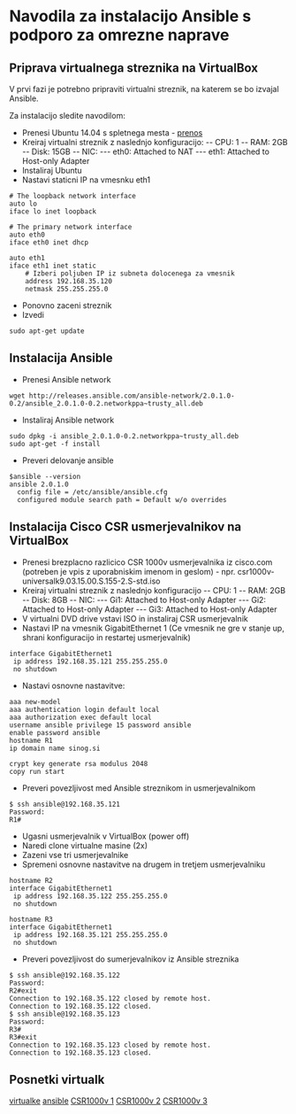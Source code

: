 # Navodila za instalacijo Ansible s podporo za omrezne naprave

## Priprava virtualnega streznika na VirtualBox
V prvi fazi je potrebno pripraviti virtualni streznik, na katerem se bo izvajal Ansible.

Za instalacijo sledite navodilom:
- Prenesi Ubuntu 14.04 s spletnega mesta - [prenos](http://releases.ubuntu.com/14.04/ubuntu-14.04.4-server-amd64.iso)
- Kreiraj virtualni streznik z naslednjo konfiguracijo:
-- CPU: 1
-- RAM: 2GB
-- Disk: 15GB
-- NIC: 
--- eth0: Attached to NAT
--- eth1: Attached to Host-only Adapter
- Instaliraj Ubuntu
- Nastavi staticni IP na vmesnku eth1
```
# The loopback network interface
auto lo
iface lo inet loopback

# The primary network interface
auto eth0
iface eth0 inet dhcp

auto eth1
iface eth1 inet static
	# Izberi poljuben IP iz subneta dolocenega za vmesnik
	address 192.168.35.120
	netmask 255.255.255.0
```
- Ponovno zaceni streznik
- Izvedi
```
sudo apt-get update
```

## Instalacija Ansible
- Prenesi Ansible network
```
wget http://releases.ansible.com/ansible-network/2.0.1.0-0.2/ansible_2.0.1.0-0.2.networkppa~trusty_all.deb
```
- Instaliraj Ansible network
```
sudo dpkg -i ansible_2.0.1.0-0.2.networkppa~trusty_all.deb
sudo apt-get -f install
```
- Preveri delovanje ansible
```
$ansible --version
ansible 2.0.1.0
  config file = /etc/ansible/ansible.cfg
  configured module search path = Default w/o overrides
```

## Instalacija Cisco CSR usmerjevalnikov na VirtualBox
- Prenesi brezplacno razlicico CSR 1000v usmerjevalnika iz cisco.com (potreben je vpis z uporabniskim imenom in geslom) - npr. csr1000v-universalk9.03.15.00.S.155-2.S-std.iso
- Kreiraj virtualni streznik z naslednjo konfiguracijo
-- CPU: 1
-- RAM: 2GB
-- Disk: 8GB
-- NIC:
--- Gi1: Attached to Host-only Adapter
--- Gi2: Attached to Host-only Adapter
--- Gi3: Attached to Host-only Adapter
- V virtualni DVD drive vstavi ISO in instaliraj CSR usmerjevalnik
- Nastavi IP na vmesnik GigabitEthernet 1 (Ce vmesnik ne gre v stanje up, shrani konfiguracijo in restartej usmerjevalnik)
```
interface GigabitEthernet1
 ip address 192.168.35.121 255.255.255.0
 no shutdown
```
- Nastavi osnovne nastavitve:
```
aaa new-model
aaa authentication login default local
aaa authorization exec default local
username ansible privilege 15 password ansible
enable password ansible
hostname R1
ip domain name sinog.si

crypt key generate rsa modulus 2048
copy run start
```
- Preveri povezljivost med Ansible streznikom in usmerjevalnikom
```
$ ssh ansible@192.168.35.121
Password:
R1#
```
- Ugasni usmerjevalnik v VirtualBox (power off)
- Naredi clone virtualne masine (2x)
- Zazeni vse tri usmerjevalnike
- Spremeni osnovne nastavitve na drugem in tretjem usmerjevalniku
```
hostname R2
interface GigabitEthernet1
 ip address 192.168.35.122 255.255.255.0
 no shutdown
```
```
hostname R3
interface GigabitEthernet1
 ip address 192.168.35.121 255.255.255.0
 no shutdown
```
- Preveri povezljivost do sumerjevalnikov iz Ansible streznika
```
$ ssh ansible@192.168.35.122
Password:
R2#exit
Connection to 192.168.35.122 closed by remote host.
Connection to 192.168.35.122 closed.
$ ssh ansible@192.168.35.123
Password:
R3#
R3#exit
Connection to 192.168.35.123 closed by remote host.
Connection to 192.168.35.123 closed.
```

## Posnetki virtualk
[virtualke](https://raw.githubusercontent.com/ubajze/ansible_workshop/master/instructions/sc/screenshoot1.png)
[ansible](https://raw.githubusercontent.com/ubajze/ansible_workshop/master/instructions/sc/screenshoot2.png)
[CSR1000v 1](https://raw.githubusercontent.com/ubajze/ansible_workshop/master/instructions/sc/screenshoot3.png)
[CSR1000v 2](https://raw.githubusercontent.com/ubajze/ansible_workshop/master/instructions/sc/screenshoot4.png)
[CSR1000v 3](https://raw.githubusercontent.com/ubajze/ansible_workshop/master/instructions/sc/screenshoot5.png)

